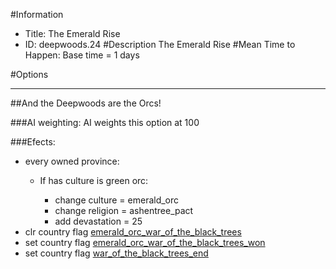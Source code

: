 #Information
 - Title: The Emerald Rise
 - ID: deepwoods.24
#Description
The Emerald Rise
#Mean Time to Happen:
Base time = 1 days

#Options

___
##And the Deepwoods are the Orcs!

###AI weighting:
AI weights this option at 100


###Efects:<ul><li>every owned province:</li><ul><li>If has culture is green orc:</li><ul><li>change culture = emerald_orc</li><li>change religion = ashentree_pact</li><li>add devastation = 25</li></ul></ul><li>clr country flag [emerald_orc_war_of_the_black_trees](../flags/emerald_orc_war_of_the_black_trees.md)</li><li>set country flag [emerald_orc_war_of_the_black_trees_won](../flags/emerald_orc_war_of_the_black_trees_won.md)</li><li>set country flag [war_of_the_black_trees_end](../flags/war_of_the_black_trees_end.md)</li></ul>
